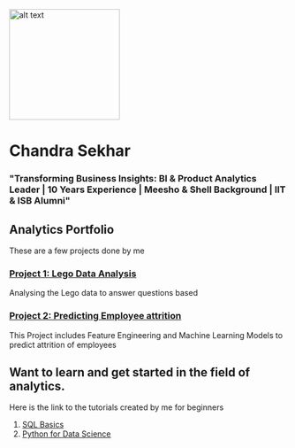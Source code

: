 <img src="https://github.com/iamchansekhar/iamchansekhar.github.io/assets/36980339/35b39ac2-56b7-4b84-9f84-56ce62fda4f5" alt="alt text" width="200" height="200">

# Chandra Sekhar 

### "Transforming Business Insights: BI & Product Analytics Leader | 10 Years Experience | Meesho & Shell Background | IIT & ISB Alumni"


## Analytics Portfolio
These are a few projects done by me
### [**Project 1: Lego Data Analysis**](https://github.com/iamchansekhar/Lego-Data-analysis)

Analysing the Lego data to answer questions based

### [ Project 2: Predicting Employee attrition](https://github.com/iamchansekhar/Predicting-Attrition-of-Employees)
This Project includes Feature Engineering and Machine Learning Models to predict attrition of employees


## Want to learn and get started in the field of analytics.
Here is the link to the tutorials created by me for beginners
1. [SQL Basics](https://www.youtube.com/playlist?list=PLvDM8-LZ_yFiG_MYoVttLNfwXVRlQ9uF5)
2. [Python for Data Science](https://www.youtube.com/playlist?list=PLvDM8-LZ_yFi-xonbHk13nUXvoprVMQXC)
